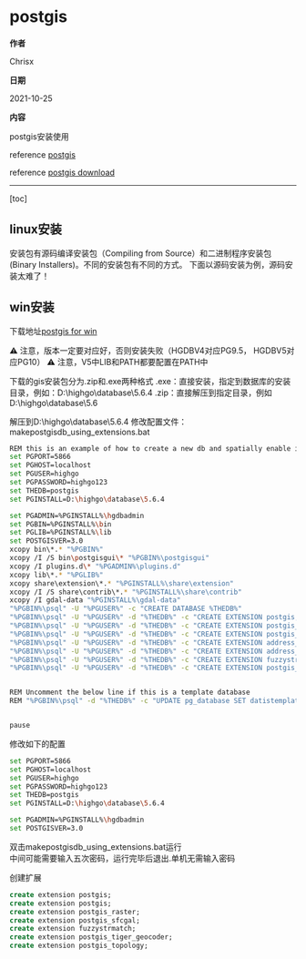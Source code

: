 # postgis

**作者**

Chrisx

**日期**

2021-10-25

**内容**

postgis安装使用

reference [postgis](http://postgis.net/documentation/)

reference [postgis download](https://postgis.net/source/)

----

[toc]

## linux安装

安装包有源码编译安装包（Compiling from Source）和二进制程序安装包(Binary Installers)。不同的安装包有不同的方式。
下面以源码安装为例，源码安装太难了！


<!--
1. 获取源码包
reference [postgis download](https://postgis.net/source/)

2. 安装需求

Required

* pg9.6或更高版本的数据库
* GNU C compiler (gcc)
* GNU Make (gmake or make)
* Proj4 reprojection library. Proj4 4.9 or above is required.  [http://trac.osgeo.org/proj/](http://trac.osgeo.org/proj/)
* GEOS geometry library, version 3.6 or greater,[http://trac.osgeo.org/geos/](http://trac.osgeo.org/geos/)
* LibXML2, version 2.5.x or higher. http://xmlsoft.org/downloads.html
* JSON-C, version 0.9 or higher. [https://github.com/json-c/json-c/releases/](https://github.com/json-c/json-c/releases/)
* GDAL, version 2+ is required 3+ is preferred.[http://trac.osgeo.org/gdal/wiki/DownloadSource](http://trac.osgeo.org/gdal/wiki/DownloadSource)
* If compiling with PostgreSQL+JIT, LLVM version >=6 is required [https://trac.osgeo.org/postgis/ticket/4125](https://trac.osgeo.org/postgis/ticket/4125)

Optional

参考文档[install](https://postgis.net/docs/postgis_installation.html#install_short_version)

满足以上需求进行安装前的配置

```sh
安装数据库

安装依赖

yum install -y gcc make libxml2  libxml2-devel gcc-c++ sqlite sqlite-devel cmake swig ruby python

安装 proj-5.2.0.tar.gz （建议安装proj-5.x，更高版本需要安装高版本sqlite等依赖包）
cd proj-5.2.0
./configure
make
sudo make install

安装 geos-3.6.5.tar.bz2 （建议安装geos-3.6.x，更高版本需要安装高版本cmake等依赖包）
cd geos-3.6.5/
./configure
make
sudo make install


安装 gdal-2.4.4.tar.gz  （建议安装geos-2.x，更高版本需要安装高版本proj等依赖包）
cd gdal-2.4.4
./configure
make
sudo make install

=================

可选

安装 boost_1_67_0.tar.gz
cd boost_1_67_0
./bootstrap.sh
sudo ./b2 install

安装 gmp-6.1.2.tar.lz
cd gmp-6.1.2/
./configure
make
sudo make install

安装 mpfr-4.0.1.tar.gz
cd mpfr-4.0.1/
./configure
make
sudo make install

安装 CGAL-4.7.tar.gz
cd CGAL-4.7
cmake .
make
sudo make install

安装 SFCGAL-1.2.2.zip
cd SFCGAL-1.2.2/
cmake .
make
sudo make install


```

2.编译安装插件

假设数据库目录为：/home/highgo/highgo/database/4.3.2/ 

postgis-2.4.4.tar.gz

export PATH=$PATH:/home/highgo/highgo/database/4.3.2/bin
sudo cp -rf -d /usr/local/lib64/libSFCGAL.so* /usr/local/lib/
cd postgis-2.4.4
./configure
make
sudo make install

ogr_fdw 插件： https://github.com/pramsey/pgsql-ogr-fdw

export PATH=$PATH:/home/highgo/highgo/database/4.3.2/bin
cd pgsql-ogr-fdw-1.0.6
make
make install

pgrouting-2.6.0
export PATH=$PATH:/home/highgo/highgo/database/4.3.2/bin
cd pgrouting-2.6.0/
mkdir build
cd build/
cmake ..
make make install

pointcloud
export PATH=$PATH:/home/highgo/highgo/database/4.3.2/bin 
./autogen.sh
./configure
make
make install

3.拷贝库文件

#!/bin/bash
LIBPATH="/home/highgo/highgo/database/4.3.2/lib"
cp -d /usr/local/lib/libgeos* $LIBPATH
cp -d /usr/local/lib/libgeos_c* $LIBPATH
cp -d /usr/local/lib/libproj* $LIBPATH
cp -d /usr/local/lib/libSFCGAL* $LIBPATH
cp -d /usr/local/lib/libCGAL* $LIBPATH
cp -d /usr/local/lib/libmpfr* $LIBPATH
cp -d /usr/local/lib/libgdal* $LIBPATH
cp -d /usr/local/lib/libboost_date_time* $LIBPATH
cp -d /usr/local/lib/libboost_thread* $LIBPATH
cp -d /usr/local/lib/libboost_system* $LIBPATH
cp -d /usr/local/lib/libboost_serialization* $LIBPATH

4.测试
create extension postgis;
create extension postgis_topology;
create extension postgis_sfcgal;
create extension address_standardizer;
create extension fuzzystrmatch;
create extension postgis_tiger_geocoder;
create extension pgrouting;
create extension pointcloud;
create extension pointcloud_postgis;
create extension ogr_fdw;
-->

## win安装

下载地址[postgis for win](http://download.osgeo.org/postgis/windows/)

:warning: 注意，版本一定要对应好，否则安装失败（HGDBV4对应PG9.5， HGDBV5对应PG10）
:warning: 注意，V5中LIB和PATH都要配置在PATH中

下载的gis安装包分为.zip和.exe两种格式
.exe：直接安装，指定到数据库的安装目录，例如：D:\highgo\database\5.6.4
.zip：直接解压到指定目录，例如D:\highgo\database\5.6

解压到D:\highgo\database\5.6.4
修改配置文件：makepostgisdb_using_extensions.bat

```bash
REM this is an example of how to create a new db and spatially enable it using CREATE EXTENSION
set PGPORT=5866
set PGHOST=localhost
set PGUSER=highgo
set PGPASSWORD=highgo123
set THEDB=postgis
set PGINSTALL=D:\highgo\database\5.6.4

set PGADMIN=%PGINSTALL%\hgdbadmin
set PGBIN=%PGINSTALL%\bin
set PGLIB=%PGINSTALL%\lib
set POSTGISVER=3.0
xcopy bin\*.* "%PGBIN%"
xcopy /I /S bin\postgisgui\* "%PGBIN%\postgisgui"
xcopy /I plugins.d\* "%PGADMIN%\plugins.d"
xcopy lib\*.* "%PGLIB%"
xcopy share\extension\*.* "%PGINSTALL%\share\extension"
xcopy /I /S share\contrib\*.* "%PGINSTALL%\share\contrib"
xcopy /I gdal-data "%PGINSTALL%\gdal-data"
"%PGBIN%\psql" -U "%PGUSER%" -c "CREATE DATABASE %THEDB%"
"%PGBIN%\psql" -U "%PGUSER%" -d "%THEDB%" -c "CREATE EXTENSION postgis;"
"%PGBIN%\psql" -U "%PGUSER%" -d "%THEDB%" -c "CREATE EXTENSION postgis_sfcgal;"
"%PGBIN%\psql" -U "%PGUSER%" -d "%THEDB%" -c "CREATE EXTENSION postgis_topology;"
"%PGBIN%\psql" -U "%PGUSER%" -d "%THEDB%" -c "CREATE EXTENSION address_standardizer;"
"%PGBIN%\psql" -U "%PGUSER%" -d "%THEDB%" -c "CREATE EXTENSION address_standardizer_data_us;"
"%PGBIN%\psql" -U "%PGUSER%" -d "%THEDB%" -c "CREATE EXTENSION fuzzystrmatch;"
"%PGBIN%\psql" -U "%PGUSER%" -d "%THEDB%" -c "CREATE EXTENSION postgis_tiger_geocoder;"


REM Uncomment the below line if this is a template database
REM "%PGBIN%\psql" -d "%THEDB%" -c "UPDATE pg_database SET datistemplate = true WHERE datname = '%THEDB%';GRANT ALL ON geometry_columns TO PUBLIC; GRANT ALL ON spatial_ref_sys TO PUBLIC"


pause

```

修改如下的配置

```bash
set PGPORT=5866
set PGHOST=localhost
set PGUSER=highgo
set PGPASSWORD=highgo123
set THEDB=postgis
set PGINSTALL=D:\highgo\database\5.6.4

set PGADMIN=%PGINSTALL%\hgdbadmin
set POSTGISVER=3.0

```

双击makepostgisdb_using_extensions.bat运行  
中间可能需要输入五次密码，运行完毕后退出.单机无需输入密码

创建扩展

```sql
create extension postgis;
create extension postgis;
create extension postgis_raster;
create extension postgis_sfcgal;
create extension fuzzystrmatch;
create extension postgis_tiger_geocoder;
create extension postgis_topology;

```
